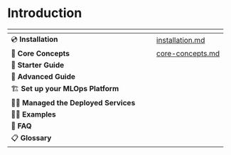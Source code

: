 # Introduction

<table data-view="cards"><thead><tr><th></th><th></th><th></th><th data-hidden data-card-target data-type="content-ref"></th></tr></thead><tbody><tr><td><span data-gb-custom-inline data-tag="emoji" data-code="1f4bf">💿</span> <strong>Installation</strong></td><td></td><td></td><td><a href="getting-started/installation.md">installation.md</a></td></tr><tr><td><span data-gb-custom-inline data-tag="emoji" data-code="1f9f1">🧱</span> <strong>Core Concepts</strong></td><td></td><td></td><td><a href="getting-started/core-concepts.md">core-concepts.md</a></td></tr><tr><td><span data-gb-custom-inline data-tag="emoji" data-code="1f423">🐣</span> <strong>Starter Guide</strong></td><td></td><td></td><td></td></tr><tr><td><span data-gb-custom-inline data-tag="emoji" data-code="1f414">🐔</span> <strong>Advanced Guide</strong></td><td></td><td></td><td></td></tr><tr><td><span data-gb-custom-inline data-tag="emoji" data-code="1f3d7">🏗</span> <strong>Set up your MLOps Platform</strong></td><td></td><td></td><td></td></tr><tr><td><span data-gb-custom-inline data-tag="emoji" data-code="1f9d1-1f692">🧑🚒</span> <strong>Managed the Deployed Services</strong></td><td></td><td></td><td></td></tr><tr><td><span data-gb-custom-inline data-tag="emoji" data-code="1f9d1-1f3eb">🧑🏫</span> <strong>Examples</strong></td><td></td><td></td><td></td></tr><tr><td><span data-gb-custom-inline data-tag="emoji" data-code="1f64b">🙋</span> <strong>FAQ</strong></td><td></td><td></td><td></td></tr><tr><td><span data-gb-custom-inline data-tag="emoji" data-code="1f4cb">📋</span> <strong>Glossary</strong></td><td></td><td></td><td></td></tr></tbody></table>
